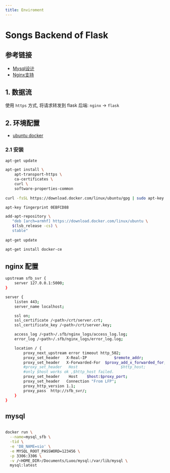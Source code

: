 ```yaml
---
title: Enviroment
---
```




# Songs Backend of Flask

##  参考链接

- [Mysql设计](https://www.cnblogs.com/mjbrian/p/6841226.html)
- [Nginx支持](https://www.v2ex.com/t/333075)

## 1. 数据流

使用 `https` 方式, 将请求转发到 flask 后端: `nginx` -> `flask`



## 2. 环境配置

- [ubuntu docker](https://docs.docker.com/install/linux/docker-ce/ubuntu/#supported-storage-drivers)

### 2.1 安装

```sh
apt-get update

apt-get install \
    apt-transport-https \
    ca-certificates \
    curl \
    software-properties-common
    
curl -fsSL https://download.docker.com/linux/ubuntu/gpg | sudo apt-key add -

apt-key fingerprint 0EBFCD88

add-apt-repository \
   "deb [arch=armhf] https://download.docker.com/linux/ubuntu \
   $(lsb_release -cs) \
   stable"
   
apt-get update

apt-get install docker-ce
```



## nginx 配置

```sh
upstream sfb_svr {
    server 127.0.0.1:5000;
}

server {
    listen 443;
    server_name localhost;

    ssl on;
    ssl_certificate /<path>/crt/server.crt;
    ssl_certificate_key /<path>/crt/server.key;

    access_log /<path>/.sfb/nginx_logs/access_log.log;
    error_log /<path>/.sfb/nginx_logs/error_log.log;

    location / {
        proxy_next_upstream error timeout http_502;
        proxy_set_header   X-Real-IP            $remote_addr;
        proxy_set_header   X-Forwarded-For  $proxy_add_x_forwarded_for;
        #proxy_set_header   Host                   $http_host;
        #only $host works ok ,$http_host failed.
        proxy_set_header    Host    $host:$proxy_port;
        proxy_set_header   Connection "From LFP";
        proxy_http_version 1.1;
        proxy_pass  http://sfb_svr/;
    }
}
```



## mysql

```sh

docker run \
  --name=mysql_sfb \
  -tid \
  -e 'DB_NAME=sio' \
  -e MYSQL_ROOT_PASSWORD=123456 \
  -p 3306:3306 \
  -v /<HOME_DIR>/Documents/Luoo/mysql:/var/lib/mysql \
  mysql:latest
```
